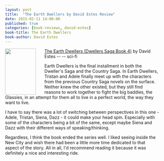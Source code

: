 ```yaml
---
layout: post
title:  "The Earth Dwellers by David Estes Review"
date: 2015-02-11 14:00:00
published: true
categories: [book-reviews, david-estes]
book-title: The Earth Dwellers
book-author: David Estes
---
```


<img src="http://ecx.images-amazon.com/images/I/81rCGRKCdjL._SL1500_.jpg" align="left" style="width:100%; height:100%; max-width:100px; max-height:150px; padding-right:25px;" />
<a href="http://amzn.com/B00EYWEMU4" target="_blank">The Earth Dwellers (Dwellers Saga Book 4)</a> by David Estes  -- <i class="fa fa-star"></i><i class="fa fa-star"></i><i class="fa fa-star"></i><i class="fa fa-star-o"></i><i class="fa fa-star-o"></i> -- <i class="fa fa-rocket"></i> sci-fi

Earth Dwellers is the final installment in both the Dweller's Saga and the Country Saga. In Earth Dwellers, Tristan and Adele finally meet up with the characters from the previous Country Saga novels on the surface. Neither knew the other existed, but they still find reasons to work together to fight the big baddies, the Glassies, in an attempt for them all to live in a perfect world, the way they want to live. 

<!--more-->
I have to say there was a lot of switching between perspectives in this one - Adele, Tristan, Siena, Dazz - it could make your head spin. Especially with some of the characters being a bit of the same, except maybe Siena and Dazz with their different ways of speaking/thinking. 

Regardless, I think the book ended the series well. I liked seeing inside the New City and wish there had been a little more time dedicated to that aspect of the story. All in all, I'd recommend reading it because it was definitely a nice and interesting ride.
